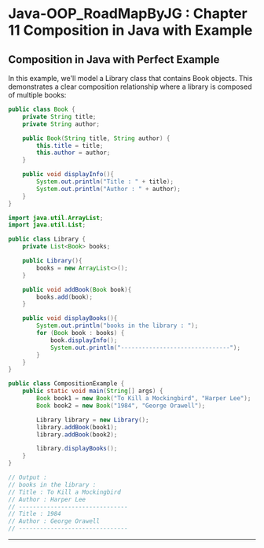 # Java-OOP_RoadMapByJG : Chapter 11 Composition in Java with Example

## Composition in Java with Perfect Example
In this example, we'll model a Library class that contains Book objects. This demonstrates a clear composition relationship where a library is composed of multiple books:

```java
public class Book {
    private String title;
    private String author;

    public Book(String title, String author) {
        this.title = title;
        this.author = author;
    }

    public void displayInfo(){
        System.out.println("Title : " + title);
        System.out.println("Author : " + author);
    }
}
```

```java
import java.util.ArrayList;
import java.util.List;

public class Library {
    private List<Book> books;

    public Library(){
        books = new ArrayList<>();
    }

    public void addBook(Book book){
        books.add(book);
    }

    public void displayBooks(){
        System.out.println("books in the library : ");
        for (Book book : books) {
            book.displayInfo();
            System.out.println("-------------------------------");
        }
    }
}
```

```java
public class CompositionExample {
    public static void main(String[] args) {
        Book book1 = new Book("To Kill a Mockingbird", "Harper Lee");
        Book book2 = new Book("1984", "George Orawell");

        Library library = new Library();
        library.addBook(book1);
        library.addBook(book2);

        library.displayBooks();
    }
}

// Output :
// books in the library : 
// Title : To Kill a Mockingbird
// Author : Harper Lee
// -------------------------------
// Title : 1984
// Author : George Orawell
// -------------------------------
```

---